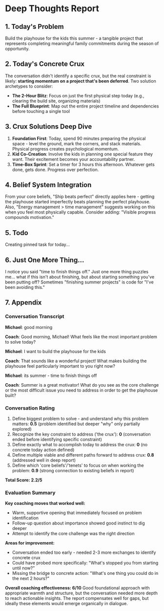 # Deep Thoughts Report

## 1. Today's Problem
Build the playhouse for the kids this summer - a tangible project that represents completing meaningful family commitments during the season of opportunity.

## 2. Today's Concrete Crux
The conversation didn't identify a specific crux, but the real constraint is likely: **starting momentum on a project that's been deferred**. Two solution archetypes to consider:
- **The 2-Hour Blitz**: Focus on just the first physical step today (e.g., clearing the build site, organizing materials)
- **The Full Blueprint**: Map out the entire project timeline and dependencies before touching a single tool

## 3. Crux Solutions Deep Dive
1. **Foundation First**: Today, spend 90 minutes preparing the physical space - level the ground, mark the corners, and stack materials. Physical progress creates psychological momentum.
2. **Kid Co-Creation**: Involve the kids in planning one special feature they want. Their excitement becomes your accountability partner.
3. **Time-Box Sprint**: Set a timer for 3 hours this afternoon. Whatever gets done, gets done. Progress over perfection.

## 4. Belief System Integration
From your core beliefs, "Ship beats perfect" directly applies here - getting the playhouse started imperfectly beats planning the perfect playhouse. Also, "Energy management > time management" suggests working on this when you feel most physically capable. Consider adding: "Visible progress compounds motivation."

## 5. Todo
Creating pinned task for today...

## 6. Just One More Thing...
I notice you said "time to finish things off." Just one more thing puzzles me... what if this isn't about finishing, but about starting something you've been putting off? Sometimes "finishing summer projects" is code for "I've been avoiding this."

## 7. Appendix

### Conversation Transcript
**Michael**: good morning

**Coach**: Good morning, Michael! What feels like the most important problem to solve today?

**Michael**: I want to build the playhouse for the kids

**Coach**: That sounds like a wonderful project! What makes building the playhouse feel particularly important to you right now?

**Michael**: its summer - time to finish things off

**Coach**: Summer is a great motivator! What do you see as the core challenge or the most difficult issue you need to address in order to get the playhouse built?

### Conversation Rating
1. Define biggest problem to solve - and understand why this problem matters: **0.5** (problem identified but deeper "why" only partially explored)
2. Recognize the key constraint to address ('the crux'): **0** (conversation ended before identifying specific constraint)
3. Define exactly what to accomplish today to address the crux: **0** (no concrete today action defined)
4. Define multiple viable and different paths forward to address crux: **0.8** (addressed well in deep report)
5. Define which 'core beliefs'/'tenets' to focus on when working the problem: **0.9** (strong connection to existing beliefs in report)

**Total Score: 2.2/5**

### Evaluation Summary

**Key coaching moves that worked well:**
- Warm, supportive opening that immediately focused on problem identification
- Follow-up question about importance showed good instinct to dig deeper
- Attempt to identify the core challenge was the right direction

**Areas for improvement:**
- Conversation ended too early - needed 2-3 more exchanges to identify concrete crux
- Could have probed more specifically: "What's stopped you from starting until now?"
- Missing the bridge to concrete action: "What's one thing you could do in the next 2 hours?"

**Overall coaching effectiveness: 6/10**
Good foundational approach with appropriate warmth and structure, but the conversation needed more depth to reach actionable insights. The report compensates well for gaps, but ideally these elements would emerge organically in dialogue.